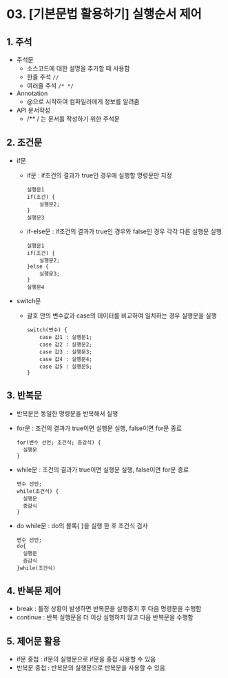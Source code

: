 # 03. [기본문법 활용하기] 실행순서 제어

## 1. 주석

- 주석문
  - 소스코드에 대한 설명을 추가할 때 사용함
  - 한줄 주석 `` // ``
  - 여러줄 주석 `` /* */ ``
- Annotation
  - @으로 시작하여 컴파일러에게 정보를 알려줌
- API 문서작성
  - /** / 는 문서를 작성하기 위한 주석문



## 2. 조건문

- if문

  - if문 : if조건의 결과가 true인 경우에 실행할 명령문만 지정

    ```
    실행문1
    if(조건) {
    	실행문2;
    }
    실행문3
    ```

  - if-else문 : if조건의 결과가 true인 경우와 false인 경우 각각 다른 실행문 실행

    ```
    실행문1
    if(조건) {
    	실행문2;
    }else {
    	실행문3;
    }
    실행문4
    ```

- switch문

  - 괄호 안의 변수값과 case의 데이터를 비교하여 일치하는 경우 실행문을 실행

    ```
    switch(변수) {
    	case 값1 : 실행문1;
    	case 값2 : 실행문2;
    	case 값3 : 실행문3;
    	case 값4 : 실행문4;
    	case 값5 : 실행문5;
    }
    ```



## 3. 반복문

- 반복문은 동일한 명령문을 반복해서 실행

- for문 : 조건의 결과가 true이면 실행문 실행, false이면 for문 종료

  ```
  for(변수 선언; 조건식; 증감식) {
  	실행문
  }
  ```

- while문 : 조건의 결과가 true이면 실행문 실행, false이면 for문 종료

  ```
  변수 선언;
  while(조건식) {
  	실행문
  	증감식
  }
  ```

- do while문 : do의 블록{ }을 실행 한 후 조건식 검사

  ```
  변수 선언;
  do{
  	실행문
  	증감식
  }while(조건식)
  ```



## 4. 반복문 제어

- break : 틀정 상황이 발생하면 반복문을 실행중지 후 다음 명령문을 수행함
- continue : 반복 실행문을 더 이상 실행하지 않고 다음 반복문을 수행함



## 5. 제어문 활용

- if문 중첩 : if문의 실행문으로 if문을 중접 사용할 수 있음
- 반복문 중첩 : 반복문의 실행문으로 반복문을 사용할 수 있음